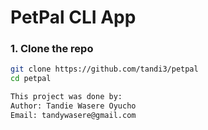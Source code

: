 # PetPal CLI App


### 1. Clone the repo
```bash
git clone https://github.com/tandi3/petpal
cd petpal

This project was done by:
Author: Tandie Wasere Oyucho
Email: tandywasere@gmail.com